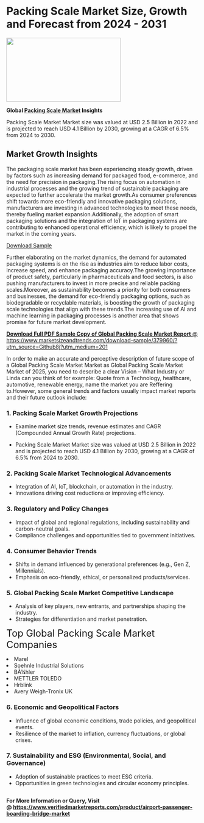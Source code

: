 <H1>Packing Scale Market Size, Growth and Forecast from 2024 - 2031</H1><img class="aligncenter size-medium wp-image-584254" src="https://thirdeyenews.in/wp-content/uploads/2024/09/Global-Market-Research-300x168.jpeg" alt="" width="300" height="168" /><p><strong>Global&nbsp;<a href="https://www.marketsizeandtrends.com/download-sample/379960/?utm_source=Github8j?utm_medium=201">Packing Scale Market</a> Insights</strong></p><p>Packing Scale Market Market size was valued at USD 2.5 Billion in 2022 and is projected to reach USD 4.1 Billion by 2030, growing at a CAGR of 6.5% from 2024 to 2030.</p><p><h2>Market Growth Insights</h2> <p>The packaging scale market has been experiencing steady growth, driven by factors such as increasing demand for packaged food, e-commerce, and the need for precision in packaging.The rising focus on automation in industrial processes and the growing trend of sustainable packaging are expected to further accelerate the market growth.As consumer preferences shift towards more eco-friendly and innovative packaging solutions, manufacturers are investing in advanced technologies to meet these needs, thereby fueling market expansion.Additionally, the adoption of smart packaging solutions and the integration of IoT in packaging systems are contributing to enhanced operational efficiency, which is likely to propel the market in the coming years.</p> <p><a href="#">Download Sample</a></p> <p>Further elaborating on the market dynamics, the demand for automated packaging systems is on the rise as industries aim to reduce labor costs, increase speed, and enhance packaging accuracy.The growing importance of product safety, particularly in pharmaceuticals and food sectors, is also pushing manufacturers to invest in more precise and reliable packing scales.Moreover, as sustainability becomes a priority for both consumers and businesses, the demand for eco-friendly packaging options, such as biodegradable or recyclable materials, is boosting the growth of packaging scale technologies that align with these trends.The increasing use of AI and machine learning in packaging processes is another area that shows promise for future market development.</p> <p><a href="#"></p><p><span class=""><strong>Download Full PDF Sample Copy of Global Packing Scale Market Report</strong> @ <a href="https://www.marketsizeandtrends.com/download-sample/379960/?utm_source=Github8j?utm_medium=201" target="_blank">https://www.marketsizeandtrends.com/download-sample/379960/?utm_source=Github8j?utm_medium=201</a></span></p><p>In order to make an accurate and perceptive description of future scope of a Global&nbsp;Packing Scale Market Market as Global&nbsp;Packing Scale Market Market of 2025, you need to describe a clear Vision &ndash; What Industry or Linda can you think of for example: Quote from a Technology, healthcare, automotive, renewable energy, name the market you are Reffering to.However, some general trends and factors usually impact market reports and their future outlook include:</p><h3>1.&nbsp;<strong>Packing Scale Market Growth Projections</strong></h3><ul><li>Examine market size trends, revenue estimates and CAGR (Compounded Annual Growth Rate) projections.</li><li><p>Packing Scale Market Market size was valued at USD 2.5 Billion in 2022 and is projected to reach USD 4.1 Billion by 2030, growing at a CAGR of 6.5% from 2024 to 2030.</p></li></ul><h3>2.&nbsp;<strong>Packing Scale Market Technological Advancements</strong></h3><ul><li>Integration of AI, IoT, blockchain, or automation in the industry.</li><li>Innovations driving cost reductions or improving efficiency.</li></ul><h3>3.&nbsp;<strong>Regulatory and Policy Changes</strong></h3><ul><li>Impact of global and regional regulations, including sustainability and carbon-neutral goals.</li><li>Compliance challenges and opportunities tied to government initiatives.</li></ul><h3>4.&nbsp;<strong>Consumer Behavior Trends</strong></h3><ul><li>Shifts in demand influenced by generational preferences (e.g., Gen Z, Millennials).</li><li>Emphasis on eco-friendly, ethical, or personalized products/services.</li></ul><h3>5.&nbsp;<strong>Global Packing Scale Market Competitive Landscape</strong></h3><ul><li>Analysis of key players, new entrants, and partnerships shaping the industry.</li><li>Strategies for differentiation and market penetration.</li></ul><p data-pm-slice="1 1 []"><span style="color: inherit; font-family: inherit; font-size: 25px;">Top Global Packing Scale Market Companies</span></p><div class="" data-test-id=""><p><li>Marel</li><li> Soehnle Industrial Solutions</li><li> BÃ¼hler</li><li> METTLER TOLEDO</li><li> Hrblink</li><li> Avery Weigh-Tronix UK</li></p></div><h3>6.&nbsp;<strong>Economic and Geopolitical Factors</strong></h3><ul><li>Influence of global economic conditions, trade policies, and geopolitical events.</li><li>Resilience of the market to inflation, currency fluctuations, or global crises.</li></ul><h3>7.&nbsp;<strong>Sustainability and ESG (Environmental, Social, and Governance)</strong></h3><ul><li>Adoption of sustainable practices to meet ESG criteria.</li><li>Opportunities in green technologies and circular economy principles.</li></ul><h2><strong style="font-size: 14px;">For More Information or Query, Visit @&nbsp;</strong><a style="background-color: #ffffff; font-size: 14px;" href="https://www.marketsizeandtrends.com/report/packing-scale-market/" target="_blank">https://www.verifiedmarketreports.com/product/airport-passenger-boarding-bridge-market</a></h2>